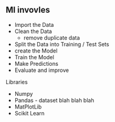 ## Ml invovles

- Import the Data
- Clean the Data
  - remove duplicate data
- Split the Data into Training / Test Sets
- create the Model
- Train the Model
- Make Predictions
- Evaluate and improve

Libraries

- Numpy
- Pandas - dataset blah blah blah
- MatPlotLib
- Scikit Learn

